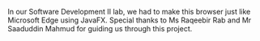 In our Software Development II lab, we had to make this browser just like Microsoft Edge using JavaFX. 
Special thanks to Ms Raqeebir Rab and Mr Saaduddin Mahmud for guiding us through this project. 

